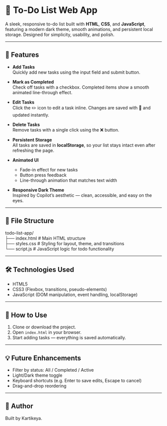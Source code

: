 # 📝 To-Do List Web App

A sleek, responsive to-do list built with **HTML**, **CSS**, and **JavaScript**, featuring a modern dark theme, smooth animations, and persistent local storage. Designed for simplicity, usability, and polish.

---

## 🚀 Features

- **Add Tasks**  
  Quickly add new tasks using the input field and submit button.

- **Mark as Completed**  
  Check off tasks with a checkbox. Completed items show a smooth animated line-through effect.

- **Edit Tasks**  
  Click the ✏️ icon to edit a task inline. Changes are saved with 📝 and updated instantly.

- **Delete Tasks**  
  Remove tasks with a single click using the ❌ button.

- **Persistent Storage**  
  All tasks are saved in **localStorage**, so your list stays intact even after refreshing the page.

- **Animated UI**  
  - Fade-in effect for new tasks  
  - Button press feedback  
  - Line-through animation that matches text width

- **Responsive Dark Theme**  
  Inspired by Copilot’s aesthetic — clean, accessible, and easy on the eyes.

---

## 📁 File Structure
todo-list-app/  
├── index.html       # Main HTML structure  
├── styles.css       # Styling for layout, theme, and transitions   
└── script.js        # JavaScript logic for todo functionality

---

## 🛠 Technologies Used

- HTML5
- CSS3 (Flexbox, transitions, pseudo-elements)
- JavaScript (DOM manipulation, event handling, localStorage)

---

## 📌 How to Use

1. Clone or download the project.
2. Open `index.html` in your browser.
3. Start adding tasks — everything is saved automatically.

---

## 💡 Future Enhancements

- Filter by status: All / Completed / Active  
- Light/Dark theme toggle  
- Keyboard shortcuts (e.g. Enter to save edits, Escape to cancel)  
- Drag-and-drop reordering

---

## 🙌 Author

Built by Kartikeya.